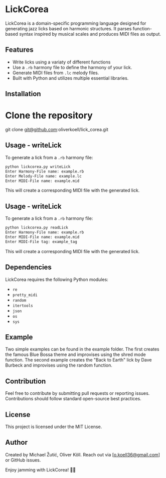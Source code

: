 # LickCorea

LickCorea is a domain-specific programming language designed for generating jazz licks based on harmonic structures. It parses function-based syntax inspired by musical scales and produces MIDI files as output.

## Features
- Write licks using a variaty of different functions
- Use a `.rb` harmony file to define the harmony of your lick.
- Generate MIDI files from `.lc` melody files.
- Built with Python and utilizes multiple essential libraries.

## Installation

# Clone the repository
git clone git@github.com:oliverkoell/lick_corea.git

## Usage - writeLick
To generate a lick from a `.rb` harmony file:
```sh
python lickcorea.py writeLick
Enter Harmony-File name: example.rb
Enter Melody-File name: example.lc
Enter MIDI-File name: example.mid
```
This will create a corresponding MIDI file with the generated lick.

## Usage - writeLick
To generate a lick from a `.rb` harmony file:
```sh
python lickcorea.py readLick
Enter Harmony-File name: example.rb
Enter MIDI-File name: example.mid
Enter MIDI-File tag: example_tag
```
This will create a corresponding MIDI file with the generated lick.


## Dependencies
LickCorea requires the following Python modules:
- `re`
- `pretty_midi`
- `random`
- `itertools`
- `json`
- `os`
- `sys`

## Example
Two simple examples can be found in the example folder. The first creates the famous Blue Bossa theme and improvises using the shred mode function. The second example creates the "Back to Earth" lick by Dave Burbeck and improvises using the random function.

## Contribution
Feel free to contribute by submitting pull requests or reporting issues. Contributions should follow standard open-source best practices.

## License
This project is licensed under the MIT License.

## Author
Created by Michael Žutić, Oliver Köll. Reach out via [o.koell36@gmail.com] or GitHub issues.

Enjoy jamming with LickCorea! 🎷🎶

